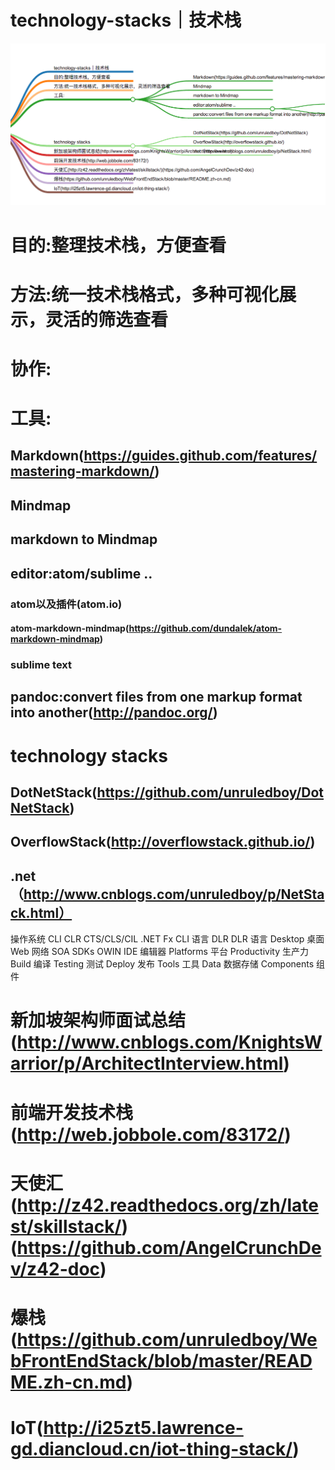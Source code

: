 # technology-stacks｜技术栈
![](README.png)
# 目的:整理技术栈，方便查看
# 方法:统一技术栈格式，多种可视化展示，灵活的筛选查看
# 协作:
# 工具:
## Markdown(https://guides.github.com/features/mastering-markdown/)
## Mindmap
## markdown to Mindmap
## editor:atom/sublime ..
### atom以及插件(atom.io)
#### atom-markdown-mindmap(https://github.com/dundalek/atom-markdown-mindmap)
### sublime text
##  pandoc:convert files from one markup format into another(http://pandoc.org/)
# technology stacks
## DotNetStack(https://github.com/unruledboy/DotNetStack)
## OverflowStack(http://overflowstack.github.io/)
## .net（http://www.cnblogs.com/unruledboy/p/NetStack.html）
操作系统
CLI
CLR
CTS/CLS/CIL
.NET Fx
CLI 语言
DLR
DLR 语言
Desktop 桌面
Web 网络
SOA
SDKs
OWIN
IDE 编辑器
Platforms 平台
Productivity 生产力
Build 编译
Testing 测试
Deploy 发布
Tools 工具
Data 数据存储
Components 组件
# 新加坡架构师面试总结(http://www.cnblogs.com/KnightsWarrior/p/ArchitectInterview.html)
# 前端开发技术栈(http://web.jobbole.com/83172/)
# 天使汇(http://z42.readthedocs.org/zh/latest/skillstack/)(https://github.com/AngelCrunchDev/z42-doc)
# 爆栈(https://github.com/unruledboy/WebFrontEndStack/blob/master/README.zh-cn.md)
# IoT(http://i25zt5.lawrence-gd.diancloud.cn/iot-thing-stack/)
